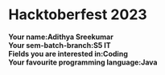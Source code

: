 # Hacktoberfest 2023

**Your name:Adithya Sreekumar**  
**Your sem-batch-branch:S5 IT**  
**Fields you are interested in:Coding**  
**Your favourite programming language:Java**

